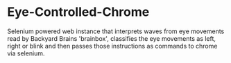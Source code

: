 # Eye-Controlled-Chrome
Selenium powered web instance that interprets waves from eye movements read by Backyard Brains 'brainbox', classifies the eye movements as left, right or blink and then passes those instructions as commands to chrome via selenium.
